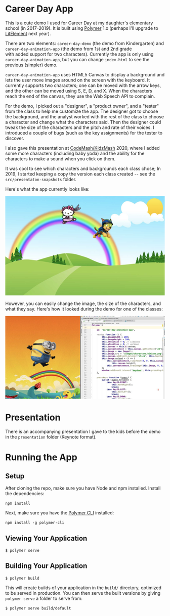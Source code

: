 # Career Day App

This is a cute demo I used for Career Day at my daughter's elementary school (in 2017-2019). It is built using 
[Polymer](https://www.polymer-project.org/) 1.x (perhaps I'll upgrade to [LitElement](https://lit-element.polymer-project.org/) next year).

There are two elements: `career-day-demo` (the demo from Kindergarten) and `career-day-animation-app` (the demo from 1st and 2nd grade  
with added support for two characters). Currently the app is only using `career-day-animation-app`, but you can change `index.html` 
to see the previous (simpler) demo.

`career-day-animation-app` uses HTML5 Canvas to display a background and lets the user move images around on the screen with 
the keyboard. It currently supports two characters; one can be moved with the arrow keys, and the other can be moved using S, E, D, and X. 
When the characters reach the end of the canvas, they use the Web Speech API to complain. 

For the demo, I picked out a "designer", a "product owner", and a "tester" from the class to help me customize the app. The designer got to choose the 
background, and the analyst worked with the rest of the class to choose a character and change what the characters said. Then the designer could 
tweak the size of the characters and the pitch and rate of their voices. I introduced a couple of bugs (such as the key assignments) for the tester
to discover.

I also gave this presentation at [CodeMash/KidzMash](https://www.codemash.org/) 2020, where I added some more characters 
(including baby yoda) and the ability for the characters to make a sound when you click on them. 

It was cool to see which characters and backgrounds each class chose; In 2019, I started keeping a copy the version each class created -- 
see the `src/presentaton-snapshots` folder.

Here's what the app currently looks like:

![screenshot](/images/screenshots/screenshot.png)

However, you can easily change the image, the size of the characters, and what they say. Here's how it looked during the demo for one of the classes:

![screenshot2](/images/screenshots/screenshot-2.jpg)

# Presentation 

There is an accompanying presentation I gave to the kids before the demo in the `presentation` folder (Keynote format).

# Running the App

## Setup

After cloning the repo, make sure you have Node and npm installed. Install the dependencies:

```
npm install
```

Next, make sure you have the [Polymer CLI](https://www.npmjs.com/package/polymer-cli) installed:

```
npm install -g polymer-cli
```

## Viewing Your Application

```
$ polymer serve
```

## Building Your Application

```
$ polymer build
```

This will create builds of your application in the `build/` directory, optimized to be served in production. You can then serve the built versions by giving `polymer serve` a folder to serve from:

```
$ polymer serve build/default
```
